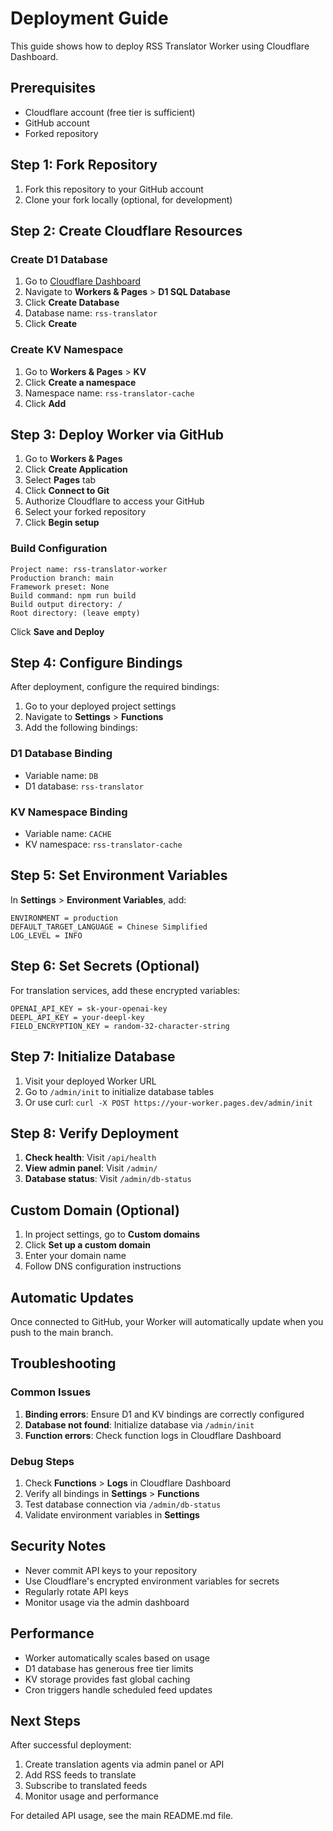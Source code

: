 # Deployment Guide

This guide shows how to deploy RSS Translator Worker using Cloudflare Dashboard.

## Prerequisites

- Cloudflare account (free tier is sufficient)
- GitHub account
- Forked repository

## Step 1: Fork Repository

1. Fork this repository to your GitHub account
2. Clone your fork locally (optional, for development)

## Step 2: Create Cloudflare Resources

### Create D1 Database

1. Go to [Cloudflare Dashboard](https://dash.cloudflare.com)
2. Navigate to **Workers & Pages** > **D1 SQL Database**
3. Click **Create Database**
4. Database name: `rss-translator`
5. Click **Create**

### Create KV Namespace

1. Go to **Workers & Pages** > **KV**
2. Click **Create a namespace**
3. Namespace name: `rss-translator-cache`
4. Click **Add**

## Step 3: Deploy Worker via GitHub

1. Go to **Workers & Pages**
2. Click **Create Application**
3. Select **Pages** tab
4. Click **Connect to Git**
5. Authorize Cloudflare to access your GitHub
6. Select your forked repository
7. Click **Begin setup**

### Build Configuration

```
Project name: rss-translator-worker
Production branch: main
Framework preset: None
Build command: npm run build
Build output directory: /
Root directory: (leave empty)
```

Click **Save and Deploy**

## Step 4: Configure Bindings

After deployment, configure the required bindings:

1. Go to your deployed project settings
2. Navigate to **Settings** > **Functions**
3. Add the following bindings:

### D1 Database Binding
- Variable name: `DB`
- D1 database: `rss-translator`

### KV Namespace Binding
- Variable name: `CACHE`
- KV namespace: `rss-translator-cache`

## Step 5: Set Environment Variables

In **Settings** > **Environment Variables**, add:

```
ENVIRONMENT = production
DEFAULT_TARGET_LANGUAGE = Chinese Simplified
LOG_LEVEL = INFO
```

## Step 6: Set Secrets (Optional)

For translation services, add these encrypted variables:

```
OPENAI_API_KEY = sk-your-openai-key
DEEPL_API_KEY = your-deepl-key
FIELD_ENCRYPTION_KEY = random-32-character-string
```

## Step 7: Initialize Database

1. Visit your deployed Worker URL
2. Go to `/admin/init` to initialize database tables
3. Or use curl: `curl -X POST https://your-worker.pages.dev/admin/init`

## Step 8: Verify Deployment

1. **Check health**: Visit `/api/health`
2. **View admin panel**: Visit `/admin/`
3. **Database status**: Visit `/admin/db-status`

## Custom Domain (Optional)

1. In project settings, go to **Custom domains**
2. Click **Set up a custom domain**
3. Enter your domain name
4. Follow DNS configuration instructions

## Automatic Updates

Once connected to GitHub, your Worker will automatically update when you push to the main branch.

## Troubleshooting

### Common Issues

1. **Binding errors**: Ensure D1 and KV bindings are correctly configured
2. **Database not found**: Initialize database via `/admin/init`
3. **Function errors**: Check function logs in Cloudflare Dashboard

### Debug Steps

1. Check **Functions** > **Logs** in Cloudflare Dashboard
2. Verify all bindings in **Settings** > **Functions**
3. Test database connection via `/admin/db-status`
4. Validate environment variables in **Settings**

## Security Notes

- Never commit API keys to your repository
- Use Cloudflare's encrypted environment variables for secrets
- Regularly rotate API keys
- Monitor usage via the admin dashboard

## Performance

- Worker automatically scales based on usage
- D1 database has generous free tier limits
- KV storage provides fast global caching
- Cron triggers handle scheduled feed updates

## Next Steps

After successful deployment:

1. Create translation agents via admin panel or API
2. Add RSS feeds to translate
3. Subscribe to translated feeds
4. Monitor usage and performance

For detailed API usage, see the main README.md file.